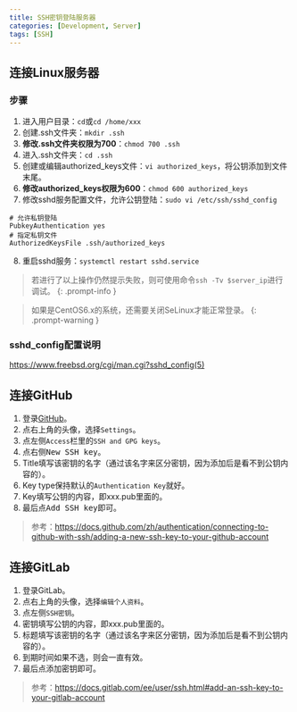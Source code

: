 ```yaml
---
title: SSH密钥登陆服务器
categories: [Development, Server]
tags: [SSH]
---
```


## 连接Linux服务器
### 步骤
1. 进入用户目录：`cd`或`cd /home/xxx`
2. 创建.ssh文件夹：`mkdir .ssh`
3. **修改.ssh文件夹权限为700**：`chmod 700 .ssh`
4. 进入.ssh文件夹：`cd .ssh`
5. 创建或编辑authorized_keys文件：`vi authorized_keys`，将公钥添加到文件末尾。
6. **修改authorized_keys权限为600**：`chmod 600 authorized_keys`
7. 修改sshd服务配置文件，允许公钥登陆：`sudo vi /etc/ssh/sshd_config`
```
# 允许私钥登陆
PubkeyAuthentication yes
# 指定私钥文件
AuthorizedKeysFile .ssh/authorized_keys
```
8. 重启sshd服务：`systemctl restart sshd.service`

> 若进行了以上操作仍然提示失败，则可使用命令`ssh -Tv $server_ip`进行调试。
{: .prompt-info }

> 如果是CentOS6.x的系统，还需要关闭SeLinux才能正常登录。
{: .prompt-warning }

### sshd_config配置说明

<https://www.freebsd.org/cgi/man.cgi?sshd_config(5)>

## 连接GitHub
1. 登录[GitHub](https://github.com/)。
2. 点右上角的头像，选择`Settings`。
3. 点左侧`Access`栏里的`SSH and GPG keys`。
4. 点右侧<kbd>New SSH key</kbd>。
5. Title填写该密钥的名字（通过该名字来区分密钥，因为添加后是看不到公钥内容的）。
6. Key type保持默认的`Authentication Key`就好。
7. Key填写公钥的内容，即xxx.pub里面的。
8. 最后点<kbd>Add SSH key</kbd>即可。

> 参考：<https://docs.github.com/zh/authentication/connecting-to-github-with-ssh/adding-a-new-ssh-key-to-your-github-account>

## 连接GitLab
1. 登录GitLab。
2. 点右上角的头像，选择`编辑个人资料`。
3. 点左侧`SSH密钥`。
4. 密钥填写公钥的内容，即xxx.pub里面的。
5. 标题填写该密钥的名字（通过该名字来区分密钥，因为添加后是看不到公钥内容的）。
6. 到期时间如果不选，则会一直有效。
7. 最后点<kbd>添加密钥</kbd>即可。

> 参考：<https://docs.gitlab.com/ee/user/ssh.html#add-an-ssh-key-to-your-gitlab-account>